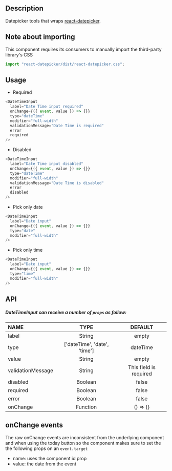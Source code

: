 ## Description

Datepicker tools that wraps [react-datepicker](https://www.npmjs.com/package/react-datepicker).


## Note about importing

This component requires its consumers to manually import the third-party library's CSS

```typescript
import "react-datepicker/dist/react-datepicker.css";
```


## Usage

- Required

```js
<DateTimeInput
  label="Date Time input required"
  onChange={({ event, value }) => {}}
  type="dateTime"
  modifier="full-width"
  validationMessage="Date Time is required"
  error
  required
/>
```

- Disabled

```js
<DateTimeInput
  label="Date Time input disabled"
  onChange={({ event, value }) => {}}
  type="dateTime"
  modifier="full-width"
  validationMessage="Date Time is disabled"
  error
  disabled
/>
```

- Pick only date

```js
<DateTimeInput
  label="Date input"
  onChange={({ event, value }) => {}}
  type="date"
  modifier="full-width"
/>
```

- Pick only time

```js
<DateTimeInput
  label="Date input"
  onChange={({ event, value }) => {}}
  type="time"
  modifier="full-width"
/>
```

## API

##### DateTimeInput can receive a number of `props` as follow:

| NAME              |   TYPE                        |   DEFAULT              |
| :---------------- | :---------------------------: | :--------------------: |
| label             |            String             |       empty            |
| type              | ['dateTime', 'date', 'time']  |      dateTime          |
| value             |            String             |         empty          |
| validationMessage |            String             | This field is required |
| disabled          |           Boolean             |         false          |
| required          |           Boolean             |         false          |
| error             |           Boolean             |         false          |
| onChange          |           Function            |        () => {}        |


## onChange events

The raw onChange events are inconsistent from the underlying component and when using the today button so the component makes sure to set the the following props on an `event.target`
- name: uses the component id prop
- value: the date from the event